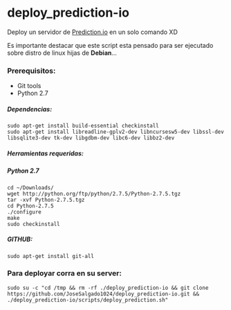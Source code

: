 # deploy_prediction-io
Deploy un servidor de [Prediction.io](http://predictionio.incubator.apache.org/) en un solo comando XD

Es importante destacar que este script esta pensado para ser ejecutado sobre distro de linux hijas de **Debian**...

### Prerequisitos:

+ Git tools
+ Python 2.7

##### Dependencias:

	sudo apt-get install build-essential checkinstall
	sudo apt-get install libreadline-gplv2-dev libncursesw5-dev libssl-dev libsqlite3-dev tk-dev libgdbm-dev libc6-dev libbz2-dev
	
##### Herramientas requeridas:

##### Python 2.7
	cd ~/Downloads/
	wget http://python.org/ftp/python/2.7.5/Python-2.7.5.tgz
	tar -xvf Python-2.7.5.tgz
	cd Python-2.7.5
	./configure
	make
	sudo checkinstall

##### GITHUB:
	
	sudo apt-get install git-all

### Para deployar corra en su server:

	sudo su -c "cd /tmp && rm -rf ./deploy_prediction-io && git clone https://github.com/JoseSalgado1024/deploy_prediction-io.git && ./deploy_prediction-io/scripts/deploy_prediction.sh" 

